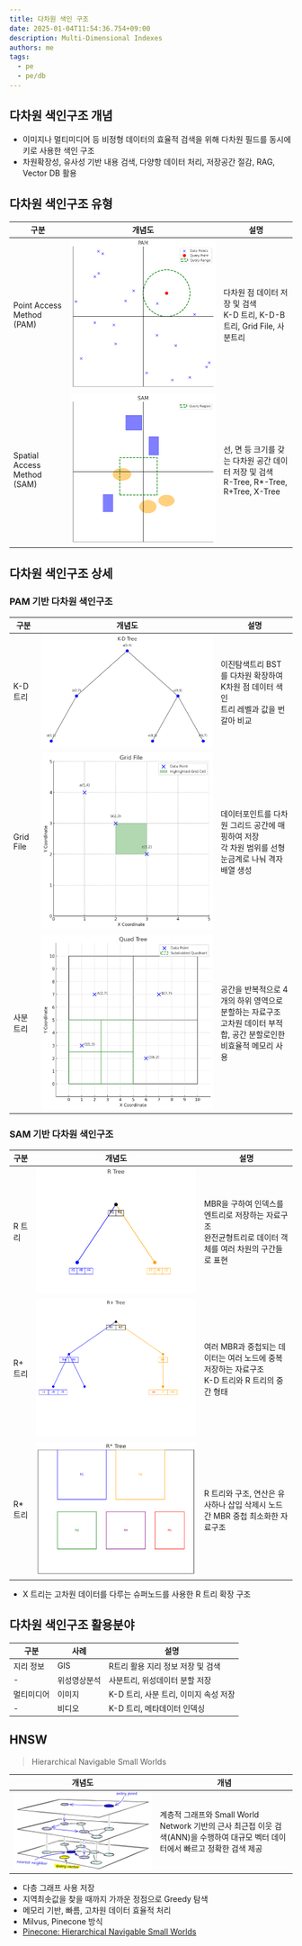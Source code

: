 ```yaml
---
title: 다차원 색인 구조
date: 2025-01-04T11:54:36.754+09:00
description: Multi-Dimensional Indexes
authors: me
tags:
  - pe
  - pe/db 
---
```


## 다차원 색인구조 개념

- 이미지나 멀티미디어 등 비정형 데이터의 효율적 검색을 위해 다차원 필드를 동시에 키로 사용한 색인 구조
- 차원확장성, 유사성 기반 내용 검색, 다양항 데이터 처리, 저장공간 절감, RAG, Vector DB 활용

## 다차원 색인구조 유형

| 구분 | 개념도 | 설명 |
| --- | --- | --- |
| Point Access Method (PAM) | ![PAM](./assets/pam.png) | 다차원 점 데이터 저장 및 검색<br/>K-D 트리, K-D-B 트리, Grid File, 사분트리 |
| Spatial Access Method (SAM) | ![SAM](./assets/sam.png) | 선, 면 등 크기를 갖는 다차원 공간 데이터 저장 및 검색<br/>R-Tree, R*-Tree, R+Tree, X-Tree |

## 다차원 색인구조 상세

### PAM 기반 다차원 색인구조

| 구분 | 개념도 | 설명 |
| --- | --- | --- |
| K-D 트리 | ![K-D Tree](./assets/k-d-tree.png) | 이진탐색트리 BST를 다차원 확장하여 K차원 점 데이터 색인<br/>트리 레벨과 값을 번갈아 비교 |
| Grid File | ![Grid File](./assets/grid-file.png) | 데이터포인트를 다차원 그리드 공간에 매핑하여 저장<br/>각 차원 범위를 선형눈금계로 나눠 격자 배열 생성 |
| 사분트리 | ![Quad Tree](./assets/quad-tree.png) | 공간을 반복적으로 4개의 하위 영역으로 분할하는 자료구조<br/>고차원 데이터 부적합, 공간 분할로인한 비효율적 메모리 사용 |

### SAM 기반 다차원 색인구조

| 구분 | 개념도 | 설명 |
| --- | --- | --- |
| R 트리 | ![R Tree](./assets/r-tree.png) | MBR을 구하여 인덱스를 엔트리로 저장하는 자료구조<br/>완전균형트리로 데이터 객체를 여러 차원의 구간들로 표현 |
| R+ 트리 | ![R+ Tree](./assets/r-plus-tree.png) | 여러 MBR과 중첩되는 데이터는 여러 노드에 중복 저장하는 자료구조<br/>K-D 트리와 R 트리의 중간 형태 |
| R* 트리 | ![R* Tree](./assets/r-asterisk-tree.png) | R 트리와 구조, 연산은 유사하나 삽입 삭제시 노드 간 MBR 중첩 최소화한 자료구조 |

- X 트리는 고차원 데이터를 다루는 슈퍼노드를 사용한 R 트리 확장 구조

## 다차원 색인구조 활용분야

| 구분 | 사례 | 설명 |
| --- | --- | --- |
| 지리 정보 | GIS | R트리 활용 지리 정보 저장 및 검색 |
| - | 위성영상분석 | 사분트리, 위성데이터 분할 저장 |
| 멀티미디어 | 이미지 | K-D 트리, 사분 트리, 이미지 속성 저장 |
| - | 비디오 | K-D 트리, 메타데이터 인덱싱 |

## HNSW

> Hierarchical Navigable Small Worlds

| 개념도 | 개념 |
| --- | --- |
| ![hnsw](./assets/hnsw.webp) | 계층적 그래프와 Small World Network 기반의 근사 최근접 이웃 검색(ANN)을 수행하여 대규모 벡터 데이터에서 빠르고 정확한 검색 제공 |

- 다층 그래프 사용 저장
- 지역최솟값을 찾을 때까지 가까운 정점으로 Greedy 탐색
- 메모리 기반, 빠름, 고차원 데이터 효율적 처리
- Milvus, Pinecone 방식
- [Pinecone: Hierarchical Navigable Small Worlds](https://www.pinecone.io/learn/series/faiss/hnsw/)
